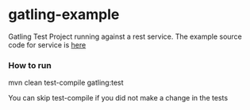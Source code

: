 # gatling-example
Gatling Test Project running against a rest service. The example source code for service is [here](spring-kotlin-example)

### How to run

mvn clean test-compile gatling:test 

You can skip test-compile if you did not make a change in the tests

